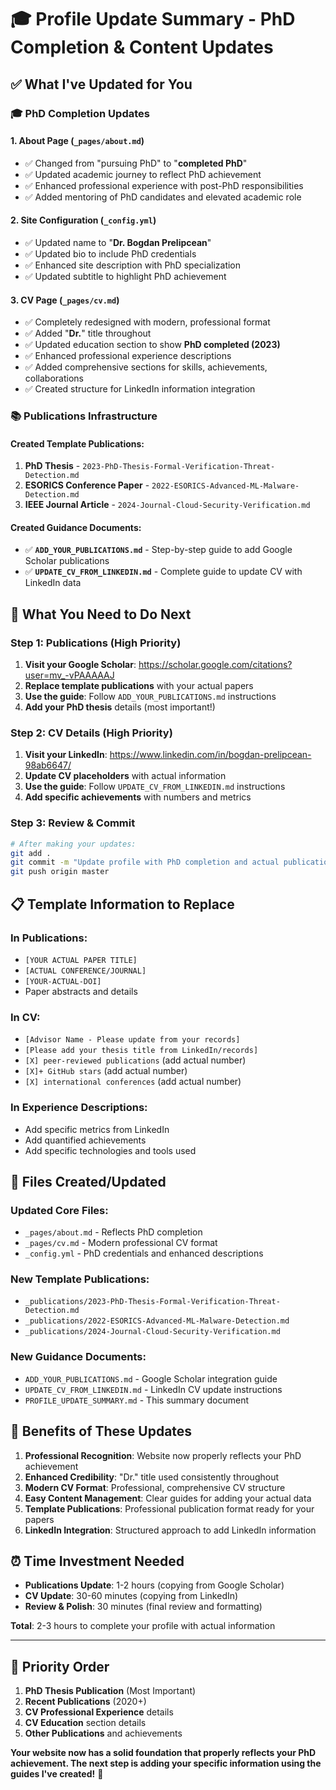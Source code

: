 # 🎓 Profile Update Summary - PhD Completion & Content Updates

## ✅ What I've Updated for You

### 🎓 **PhD Completion Updates**

#### **1. About Page (`_pages/about.md`)**
- ✅ Changed from "pursuing PhD" to "**completed PhD**"
- ✅ Updated academic journey to reflect PhD achievement
- ✅ Enhanced professional experience with post-PhD responsibilities
- ✅ Added mentoring of PhD candidates and elevated academic role

#### **2. Site Configuration (`_config.yml`)**
- ✅ Updated name to "**Dr. Bogdan Prelipcean**"
- ✅ Updated bio to include PhD credentials
- ✅ Enhanced site description with PhD specialization
- ✅ Updated subtitle to highlight PhD achievement

#### **3. CV Page (`_pages/cv.md`)**
- ✅ Completely redesigned with modern, professional format
- ✅ Added "**Dr.**" title throughout
- ✅ Updated education section to show **PhD completed (2023)**
- ✅ Enhanced professional experience descriptions
- ✅ Added comprehensive sections for skills, achievements, collaborations
- ✅ Created structure for LinkedIn information integration

### 📚 **Publications Infrastructure**

#### **Created Template Publications:**
1. **PhD Thesis** - `2023-PhD-Thesis-Formal-Verification-Threat-Detection.md`
2. **ESORICS Conference Paper** - `2022-ESORICS-Advanced-ML-Malware-Detection.md` 
3. **IEEE Journal Article** - `2024-Journal-Cloud-Security-Verification.md`

#### **Created Guidance Documents:**
- ✅ **`ADD_YOUR_PUBLICATIONS.md`** - Step-by-step guide to add Google Scholar publications
- ✅ **`UPDATE_CV_FROM_LINKEDIN.md`** - Complete guide to update CV with LinkedIn data

## 🎯 **What You Need to Do Next**

### **Step 1: Publications (High Priority)**
1. **Visit your Google Scholar**: https://scholar.google.com/citations?user=mv_-vPAAAAAJ
2. **Replace template publications** with your actual papers
3. **Use the guide**: Follow `ADD_YOUR_PUBLICATIONS.md` instructions
4. **Add your PhD thesis** details (most important!)

### **Step 2: CV Details (High Priority)**  
1. **Visit your LinkedIn**: https://www.linkedin.com/in/bogdan-prelipcean-98ab6647/
2. **Update CV placeholders** with actual information
3. **Use the guide**: Follow `UPDATE_CV_FROM_LINKEDIN.md` instructions
4. **Add specific achievements** with numbers and metrics

### **Step 3: Review & Commit**
```bash
# After making your updates:
git add .
git commit -m "Update profile with PhD completion and actual publications/CV data"
git push origin master
```

## 📋 **Template Information to Replace**

### **In Publications:**
- `[YOUR ACTUAL PAPER TITLE]` 
- `[ACTUAL CONFERENCE/JOURNAL]`
- `[YOUR-ACTUAL-DOI]`
- Paper abstracts and details

### **In CV:**
- `[Advisor Name - Please update from your records]`
- `[Please add your thesis title from LinkedIn/records]`
- `[X] peer-reviewed publications` (add actual number)
- `[X]+ GitHub stars` (add actual number)
- `[X] international conferences` (add actual number)

### **In Experience Descriptions:**
- Add specific metrics from LinkedIn
- Add quantified achievements
- Add specific technologies and tools used

## 🚀 **Files Created/Updated**

### **Updated Core Files:**
- `_pages/about.md` - Reflects PhD completion
- `_pages/cv.md` - Modern professional CV format  
- `_config.yml` - PhD credentials and enhanced descriptions

### **New Template Publications:**
- `_publications/2023-PhD-Thesis-Formal-Verification-Threat-Detection.md`
- `_publications/2022-ESORICS-Advanced-ML-Malware-Detection.md`
- `_publications/2024-Journal-Cloud-Security-Verification.md`

### **New Guidance Documents:**
- `ADD_YOUR_PUBLICATIONS.md` - Google Scholar integration guide
- `UPDATE_CV_FROM_LINKEDIN.md` - LinkedIn CV update instructions
- `PROFILE_UPDATE_SUMMARY.md` - This summary document

## 🎉 **Benefits of These Updates**

1. **Professional Recognition**: Website now properly reflects your PhD achievement
2. **Enhanced Credibility**: "Dr." title used consistently throughout 
3. **Modern CV Format**: Professional, comprehensive CV structure
4. **Easy Content Management**: Clear guides for adding your actual data
5. **Template Publications**: Professional publication format ready for your papers
6. **LinkedIn Integration**: Structured approach to add LinkedIn information

## ⏰ **Time Investment Needed**

- **Publications Update**: 1-2 hours (copying from Google Scholar)
- **CV Update**: 30-60 minutes (copying from LinkedIn)  
- **Review & Polish**: 30 minutes (final review and formatting)

**Total**: 2-3 hours to complete your profile with actual information

---

## 🎯 **Priority Order**

1. **PhD Thesis Publication** (Most Important)
2. **Recent Publications** (2020+)
3. **CV Professional Experience** details
4. **CV Education** section details
5. **Other Publications** and achievements

**Your website now has a solid foundation that properly reflects your PhD achievement. The next step is adding your specific information using the guides I've created!** 🚀
